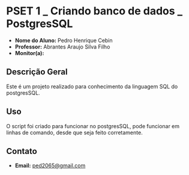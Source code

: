 # PSET 1 _ Criando banco de dados _ PostgresSQL

* **Nome do Aluno:** Pedro Henrique Cebin
* **Professor:** Abrantes Araujo Silva Filho
* **Monitor(a):** 

## Descrição Geral

Este é um projeto realizado para conhecimento da linguagem SQL do postgresSQL.

## Uso

O script foi criado para funcionar no postgresSQL, pode funcionar em linhas de comando, desde que seja feito corretamente.

## Contato

* **Email:** ped2065@gmail.com
